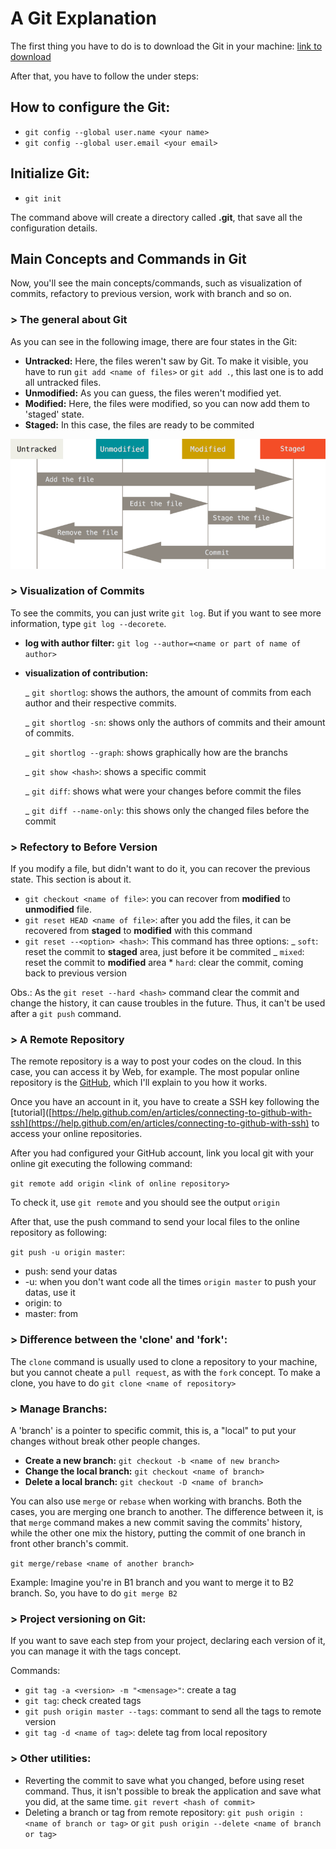 # A Git Explanation

The first thing you have to do is to download the Git in your machine:
[link to download](https://git-scm.com/downloads)

After that, you have to follow the under steps:

## How to configure the Git:

- `git config --global user.name <your name>`
- `git config --global user.email <your email>`

## Initialize Git:

- `git init`

The command above will create a directory called **.git**, that save all the configuration details.

## Main Concepts and Commands in Git

Now, you'll see the main concepts/commands, such as visualization of commits, refactory to previous version, work with branch and so on.

### > The general about Git

As you can see in the following image, there are four states in the Git:

- **Untracked:** Here, the files weren't saw by Git. To make it visible, you have to run
  `git add <name of files>` or `git add .`, this last one is to add all untracked files.
- **Unmodified:** As you can guess, the files weren't modified yet.
- **Modified:** Here, the files were modified, so you can now add them to 'staged' state.
- **Staged:** In this case, the files are ready to be commited

![git explanation image](./assets/git-general.png)

### > Visualization of Commits

To see the commits, you can just write `git log`. But if you want to see more information, type `git log --decorete`.

- **log with author filter:** `git log --author=<name or part of name of author>`
- **visualization of contribution:**

  _ `git shortlog`: shows the authors, the amount of commits from each author and their respective commits.
  
  _ `git shortlog -sn`: shows only the authors of commits and their amount of commits.
  
  _ `git shortlog --graph`: shows graphically how are the branchs
  
  _ `git show <hash>`: shows a specific commit
  
  _ `git diff`: shows what were your changes before commit the files
  
  _ `git diff --name-only`: this shows only the changed files before the commit

### > Refectory to Before Version

If you modify a file, but didn't want to do it, you can recover the previous state. This section is about it.

- `git checkout <name of file>`: you can recover from **modified** to **unmodified** file.
- `git reset HEAD <name of file>`: after you add the files, it can be recovered from **staged** to **modified** with this command
- `git reset --<option> <hash>`: This command has three options:
  _ `soft`: reset the commit to **staged** area, just before it be commited
  _ `mixed`: reset the commit to **modified** area \* `hard`: clear the commit, coming back to previous version

Obs.: As the `git reset --hard <hash>` command clear the commit and change the history, it can cause troubles in the future. Thus, it can't be used after a `git push` command.

### > A Remote Repository

The remote repository is a way to post your codes on the cloud. In this case, you can access it by Web, for example. The most popular online repository is the [GitHub](https://github.com/), which I'll explain to you how it works.

Once you have an account in it, you have to create a SSH key following the [tutorial]([https://help.github.com/en/articles/connecting-to-github-with-ssh](https://help.github.com/en/articles/connecting-to-github-with-ssh) to access your online repositories.

After you had configured your GitHub account, link you local git with your online git executing the following command:

`git remote add origin <link of online repository>`

To check it, use `git remote` and you should see the output `origin`

After that, use the push command to send your local files to the online repository as following:

`git push -u origin master`:

- push: send your datas
- -u: when you don't want code all the times `origin master` to push your datas, use it
- origin: to
- master: from

### > Difference between the 'clone' and 'fork':

The `clone` command is usually used to clone a repository to your machine, but you cannot cheate a `pull request`, as with the `fork` concept.
To make a clone, you have to do `git clone <name of repository>`

### > Manage Branchs:

A 'branch' is a pointer to specific commit, this is, a "local" to put your changes without break other people changes.

- **Create a new branch:** `git checkout -b <name of new branch>`
- **Change the local branch:** `git checkout <name of branch>`
- **Delete a local branch:** `git checkout -D <name of branch>`

You can also use `merge` or `rebase` when working with branchs. Both the cases, you are merging one branch to another. The difference between it, is that `merge` command makes a new commit saving the commits' history, while the other one mix the history, putting the commit of one branch in front other branch's commit.

`git merge/rebase <name of another branch>`

Example: Imagine you're in B1 branch and you want to merge it to B2 branch. So, you have to do `git merge B2`

### > Project versioning on Git:

If you want to save each step from your project, declaring each version of it, you can manage it with the tags concept.

Commands:

- `git tag -a <version> -m "<mensage>"`: create a tag
- `git tag`: check created tags
- `git push origin master --tags`: commant to send all the tags to remote version
- `git tag -d <name of tag>`: delete tag from local repository

### > Other utilities:

- Reverting the commit to save what you changed, before using reset command. Thus, it isn't possible to break the application and save what you did, at the same time.
  `git revert <hash of commit>`
- Deleting a branch or tag from remote repository:
  `git push origin :<name of branch or tag>`
  or
  `git push origin --delete <name of branch or tag>`
